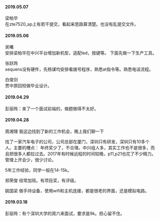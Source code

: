 
#### 2019.05.07

梁柏华  
在zte7520_ap上有若干提交，看起来思路算清楚。也没有乱提交文件。

#### 2019.05.06

吴曦   
安排梁柏华在中兴平台增加新机型，适配led，按键等。
下面先做一下生产工具。

张跃玲  
sequens没有硬件，先杨谋均安排看拨号程序，熟悉at指令等。熟悉电话流程。

白俊剑  
贾中原回校做毕业设计。

#### 2019.04.29

彭丽玲：来了一个面试前端的，做题做得不太好。

#### 2019.04.28

周湘理 我这边找到了新的工作机会，晚上我们聊一下

找了一家汽车电子的公司，公司总部在厦门，深圳只有研发，深圳只有10多个人。主要的槽点： 年终奖少了，不合理。中兴组人多，其实工作也不是很多，而且把很多人都拉过去。2017年有时候远程的时间较晚，p11,p21也花了不少精力。管理上开会少，很少讨论。

5年工作经验，同学一般在14-15k。

郑荣俊 经常加班。有项目奖，有评级。

姚国梁 做手持设备，使用wifi和主机连接，都是很老的界面，还是模拟电路。

#### 2019.03.18

彭丽玲：有个深圳大学的周六来面试，要求是9k。担心留不住。
